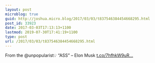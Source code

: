 ```yaml
---
layout: post
microblog: true
guid: http://joshua.micro.blog/2017/03/03/t837546384454668295.html
post_id: 33923
date: 2017-03-03T17:13:13+1100
lastmod: 2019-07-30T17:41:19+1100
type: post
url: /2017/03/03/t837546384454668295.html
---
```

From the @unpopularist💡 “ASS” – Elon Musk [t.co/7hfhkW9uR...](https://t.co/7hfhkW9uRm)
